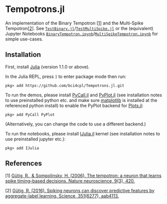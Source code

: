 # Tempotrons.jl
An implementation of the Binary Tempotron [[1](#references)] and the Multi-Spike Tempotron[[2](#references)]. See [`TestBinary.jl`](https://github.com/bci4cpl/Tempotrons.jl/blob/master/test/TestBinary.jl)/[`TestMultiSpike.jl`](https://github.com/bci4cpl/Tempotrons.jl/blob/master/test/TestMultiSpike.jl) or the (equivalent) Jupyter Notebooks [`BinaryTempotron.ipynb`](https://github.com/bci4cpl/Tempotrons.jl/blob/master/BinaryTempotron.ipynb)/[`MultiSpikeTempotron.ipynb`](https://github.com/bci4cpl/Tempotrons.jl/blob/master/MultiSpikeTempotron.ipynb) for simple use-cases.

## Installation
First, install [Julia](https://julialang.org/) (version 1.1.0 or above).

In the Julia REPL, press `]` to enter package mode then run:
```console
pkg> add https://github.com/bci4cpl/Tempotrons.jl.git
```

To run the demos, please install [PyCall.jl](https://github.com/JuliaPy/PyCall.jl) and [PyPlot.jl](https://github.com/JuliaPy/PyPlot.jl) (see installation notes to use preinstalled python etc. and make sure [matplotlib](https://matplotlib.org/) is installed at the referenced python install) to enable the PyPlot backend for [Plots.jl](http://docs.juliaplots.org/latest/):
```console
pkg> add PyCall PyPlot
```
(Alternatively, you can change the code to use a different backend.)

To run the notebooks, please install [IJulia.jl](https://github.com/JuliaLang/IJulia.jl) kernel (see installation notes to use preinstalled jupyter etc.):
```console
pkg> add IJulia
```

## References
[1] [Gütig, R., & Sompolinsky, H. (2006). The tempotron: a neuron that learns spike timing–based decisions. Nature neuroscience, 9(3), 420.](https://www.nature.com/articles/nn1643)

[2] [Gütig, R. (2016). Spiking neurons can discover predictive features by aggregate-label learning. Science, 351(6277), aab4113.](https://science.sciencemag.org/content/351/6277/aab4113)
